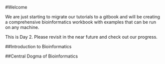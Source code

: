 #Welcome

We are just starting to migrate our tutorials to a gitbook and will be creating a comprehensive bioinformatics workbook with examples that can be run on any machine.  


 
This is Day 2. Please revisit in the near future and check out our progress. 


##Introduction to Bioinformatics

##Central Dogma of Bioinformatics




